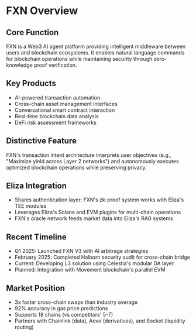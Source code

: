 # FXN Overview

## Core Function
FXN is a Web3 AI agent platform providing intelligent middleware between users and blockchain ecosystems. It enables natural language commands for blockchain operations while maintaining security through zero-knowledge proof verification.

## Key Products
- AI-powered transaction automation
- Cross-chain asset management interfaces
- Conversational smart contract interaction
- Real-time blockchain data analysis
- DeFi risk assessment frameworks

## Distinctive Feature
FXN's transaction intent architecture interprets user objectives (e.g., "Maximize yield across Layer 2 networks") and autonomously executes optimized blockchain operations while preserving privacy.

## Eliza Integration
- Shares authentication layer: FXN's zk-proof system works with Eliza's TEE modules
- Leverages Eliza's Solana and EVM plugins for multi-chain operations
- FXN's oracle network feeds market data into Eliza's RAG systems

## Recent Timeline
- Q1 2025: Launched FXN V3 with AI arbitrage strategies
- February 2025: Completed Halborn security audit for cross-chain bridge
- Current: Developing L3 solution using Celestia's modular DA layer
- Planned: Integration with Movement blockchain's parallel EVM

## Market Position
- 3x faster cross-chain swaps than industry average
- 92% accuracy in gas price predictions
- Supports 18 chains (vs competitors' 5-7)
- Partners with Chainlink (data), Aevo (derivatives), and Socket (liquidity routing)
